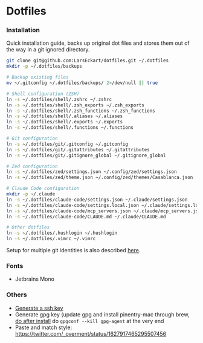 # Dotfiles

### Installation

Quick installation guide, backs up original dot files and stores them out of the way in a git ignored directory.

```bash
git clone git@github.com:LarsEckart/dotfiles.git ~/.dotfiles
mkdir -p ~/.dotfiles/backups

# Backup existing files
mv ~/.gitconfig ~/.dotfiles/backups/ 2>/dev/null || true

# Shell configuration (ZSH)
ln -s ~/.dotfiles/shell/.zshrc ~/.zshrc
ln -s ~/.dotfiles/shell/.zsh_exports ~/.zsh_exports
ln -s ~/.dotfiles/shell/.zsh_functions ~/.zsh_functions
ln -s ~/.dotfiles/shell/.aliases ~/.aliases
ln -s ~/.dotfiles/shell/.exports ~/.exports
ln -s ~/.dotfiles/shell/.functions ~/.functions

# Git configuration
ln -s ~/.dotfiles/git/.gitconfig ~/.gitconfig
ln -s ~/.dotfiles/git/.gitattributes ~/.gitattributes
ln -s ~/.dotfiles/git/.gitignore_global ~/.gitignore_global

# Zed configuration
ln -s ~/.dotfiles/zed/settings.json ~/.config/zed/settings.json
ln -s ~/.dotfiles/zed/theme.json ~/.config/zed/themes/Casablanca.json

# Claude Code configuration
mkdir -p ~/.claude
ln -s ~/.dotfiles/claude-code/settings.json ~/.claude/settings.json
ln -s ~/.dotfiles/claude-code/settings.local.json ~/.claude/settings.local.json
ln -s ~/.dotfiles/claude-code/mcp_servers.json ~/.claude/mcp_servers.json
ln -s ~/.dotfiles/claude-code/CLAUDE.md ~/.claude/CLAUDE.md

# Other dotfiles
ln -s ~/.dotfiles/.hushlogin ~/.hushlogin
ln -s ~/.dotfiles/.vimrc ~/.vimrc
```

Setup for multiple git identities is also described [here](https://garrit.xyz/posts/2023-10-13-organizing-multiple-git-identities).

### Fonts

* Jetbrains Mono

### Others

* [Generate a ssh key](https://docs.github.com/en/github/authenticating-to-github/generating-a-new-ssh-key-and-adding-it-to-the-ssh-agent)
* Generate gpg key (update gpg and install pinentry-mac through brew, [do after install](https://www.reddit.com/r/emacs/comments/fe165f/pinentry_problems_in_osx/fjlpkqv/?utm_source=reddit&utm_medium=web2x&context=3) do `gpgconf --kill gpg-agent` at the very end
* Paste and match style: https://twitter.com/_overment/status/1627917465295507456
